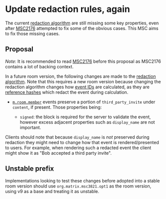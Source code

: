 # Update redaction rules, again

The current [redaction algorithm](https://spec.matrix.org/v1.6/rooms/v9/#redactions) are
still missing some key properties, even after [MSC2176](https://github.com/matrix-org/matrix-spec-proposals/pull/2176)
attempted to fix some of the obvious cases. This MSC aims to fix those missing cases.

## Proposal

*Note*: It is recommended to read [MSC2176](https://github.com/matrix-org/matrix-spec-proposals/pull/2176)
before this proposal as MSC2176 contains a lot of backing context.

In a future room version, the following changes are made to the [redaction algorithm](https://spec.matrix.org/v1.6/rooms/v10/#redactions).
Note that this requires a new room version because changing the redaction algorithm changes how
[event IDs](https://spec.matrix.org/v1.6/rooms/v10/#event-ids) are calculated, as they are
[reference hashes](https://spec.matrix.org/v1.6/server-server-api/#calculating-the-reference-hash-for-an-event)
which redact the event during calculation.

* [`m.room.member`](https://spec.matrix.org/v1.6/client-server-api/#mroommember) events preserve a portion
  of `third_party_invite` under `content`, if present. Those properties being:

  * `signed`: the block is required for the server to validate the event, however excess adjacent properties
    such as `display_name` are not important.

Clients should note that because `display_name` is *not* preserved during redaction they might need to change
how that event is rendered/presented to users. For example, when rendering such a redacted event the client
might show it as "Bob accepted a third party invite".

## Unstable prefix

Implementations looking to test these changes before adopted into a stable room version should use
`org.matrix.msc3821.opt1` as the room version, using v9 as a base and treating it as unstable.
